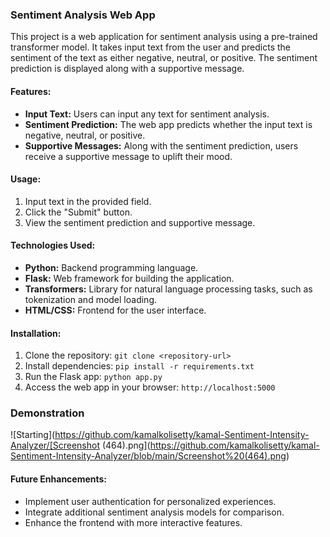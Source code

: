### Sentiment Analysis Web App

This project is a web application for sentiment analysis using a pre-trained transformer model. It takes input text from the user and predicts the sentiment of the text as either negative, neutral, or positive. The sentiment prediction is displayed along with a supportive message.

#### Features:
* **Input Text:** Users can input any text for sentiment analysis.
* **Sentiment Prediction:** The web app predicts whether the input text is negative, neutral, or positive.
* **Supportive Messages:** Along with the sentiment prediction, users receive a supportive message to uplift their mood.

#### Usage:
1. Input text in the provided field.
2. Click the "Submit" button.
3. View the sentiment prediction and supportive message.

#### Technologies Used:
* **Python:** Backend programming language.
* **Flask:** Web framework for building the application.
* **Transformers:** Library for natural language processing tasks, such as tokenization and model loading.
* **HTML/CSS:** Frontend for the user interface.

#### Installation:
1. Clone the repository: `git clone <repository-url>`
2. Install dependencies: `pip install -r requirements.txt`
3. Run the Flask app: `python app.py`
4. Access the web app in your browser: `http://localhost:5000`

### Demonstration
![Starting](https://github.com/kamalkolisetty/kamal-Sentiment-Intensity-Analyzer/[Screenshot (464).png](https://github.com/kamalkolisetty/kamal-Sentiment-Intensity-Analyzer/blob/main/Screenshot%20(464).png)


#### Future Enhancements:
* Implement user authentication for personalized experiences.
* Integrate additional sentiment analysis models for comparison.
* Enhance the frontend with more interactive features.

